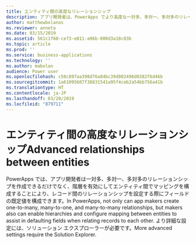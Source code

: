```yaml
---
title: エンティティ間の高度なリレーションシップ
description: アプリ開発者は、PowerApps でより高度な一対多、多対一、多対多のリレーションシップを作成できます。
author: matthewbolanos
ms.reviewer: anneta
ms.date: 03/15/2019
ms.assetid: 561c1f60-ce73-e811-a96b-000d3a18c83b
ms.topic: article
ms.prod: ''
ms.service: business-applications
ms.technology: ''
ms.author: mabolan
audience: Power user
ms.openlocfilehash: c50c897aa398d76a84bc39d802496d0382f6d46b
ms.sourcegitcommit: 1a61095607f38831541a95f4ceb2a54bb756a41b
ms.translationtype: HT
ms.contentlocale: ja-JP
ms.lasthandoff: 03/20/2019
ms.locfileid: "879711"
---
```

# <a name="advanced-relationships-between-entities"></a><span data-ttu-id="30659-103">エンティティ間の高度なリレーションシップ</span><span class="sxs-lookup"><span data-stu-id="30659-103">Advanced relationships between entities</span></span>




<span data-ttu-id="30659-104">PowerApps では、アプリ開発者は一対多、多対一、多対多のリレーションシップを作成できるだけでなく、階層を有効にしてエンティティ間でマッピングを構成することにより、レコード間のリレーションシップを設定する際にフィールドの既定値を構成できます。</span><span class="sxs-lookup"><span data-stu-id="30659-104">In PowerApps, not only can app makers create one-to-many, many-to-one, and many-to-many relationships, but makers also can enable hierarchies and configure mapping between entities to assist in defaulting fields when relating records to each other.</span></span> <span data-ttu-id="30659-105">より詳細な設定には、ソリューション エクスプローラーが必要です。</span><span class="sxs-lookup"><span data-stu-id="30659-105">More advanced settings require the Solution Explorer.</span></span>